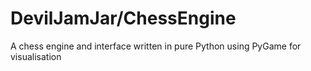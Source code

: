 # DevilJamJar/ChessEngine
 A chess engine and interface written in pure Python using PyGame for visualisation
